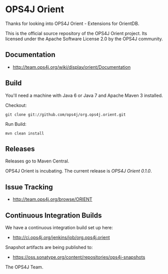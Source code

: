 OPS4J Orient
============

Thanks for looking into OPS4J Orient - Extensions for OrientDB. 

This is the official source repository of the OPS4J Orient project.
Its licensed under the Apache Software License 2.0 by the OPS4J community.

## Documentation

* <http://team.ops4j.org/wiki/display/orient/Documentation>

## Build

You'll need a machine with Java 6 or Java 7 and Apache Maven 3 installed.

Checkout:

    git clone git://github.com/ops4j/org.ops4j.orient.git

Run Build:

    mvn clean install

## Releases

Releases go to Maven Central.

OPS4J Orient is incubating. The current release is *OPS4J Orient 0.1.0*.

## Issue Tracking

* <http://team.ops4j.org/browse/ORIENT>

## Continuous Integration Builds

We have a continuous integration build set up here:

* <http://ci.ops4j.org/jenkins/job/org.ops4j.orient>

Snapshot artifacts are being published to:

* <https://oss.sonatype.org/content/repositories/ops4j-snapshots>


The OPS4J Team.

